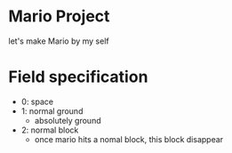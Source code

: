 # Mario Project

let's make Mario by my self

# Field specification

* 0: space
* 1: normal ground
	* absolutely ground
* 2: normal block
	* once mario hits a nomal block, this block disappear
